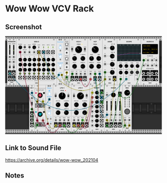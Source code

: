 # Wow Wow VCV Rack

## Screenshot

![Screenshot of VCV Rack Patch](screenshot1.png)

## Link to Sound File

https://archive.org/details/wow-wow_202104

## Notes

